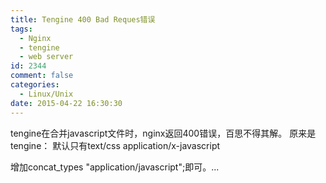 ```yaml
---
title: Tengine 400 Bad Reques错误
tags:
  - Nginx
  - tengine
  - web server
id: 2344
comment: false
categories:
  - Linux/Unix
date: 2015-04-22 16:30:30
---
```


tengine在合并javascript文件时，nginx返回400错误，百思不得其解。
原来是tengine：
默认只有text/css application/x-javascript

增加concat_types "application/javascript";即可。...
